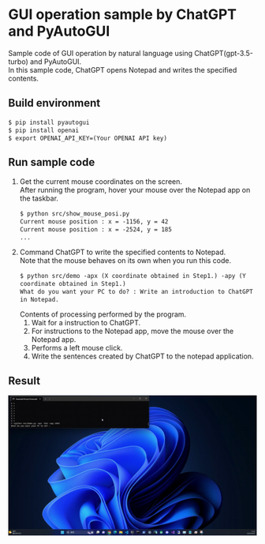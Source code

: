 # GUI operation sample by ChatGPT and PyAutoGUI

Sample code of GUI operation by natural language using ChatGPT(gpt-3.5-turbo) and PyAutoGUI.  
In this sample code, ChatGPT opens Notepad and writes the specified contents.

## Build environment

```
$ pip install pyautogui
$ pip install openai
$ export OPENAI_API_KEY=(Your OPENAI API key)
```

## Run sample code

1. Get the current mouse coordinates on the screen.  
    After running the program, hover your mouse over the Notepad app on the taskbar.  
    ```
    $ python src/show_mouse_posi.py
    Current mouse position : x = -1156, y = 42
    Current mouse position : x = -2524, y = 185
    ...
    ```
2. Command ChatGPT to write the specified contents to Notepad.  
    Note that the mouse behaves on its own when you run this code.  
    ```
    $ python src/demo -apx (X coordinate obtained in Step1.) -apy (Y coordinate obtained in Step1.)
    What do you want your PC to do? : Write an introduction to ChatGPT in Notepad.
    ```
    Contents of processing performed by the program.  
    1. Wait for a instruction to ChatGPT.
    1. For instructions to the Notepad app, move the mouse over the Notepad app.
    1. Performs a left mouse click.
    1. Write the sentences created by ChatGPT to the notepad application.

## Result

![result/result.gif](result/result.gif)